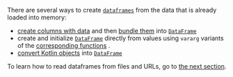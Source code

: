 [//]: # (title: Create)
<show-structure depth="3"/>
<!---IMPORT org.jetbrains.kotlinx.dataframe.samples.api.Create-->

There are several ways to create [`dataframes`](DataFrame.md) from the data that is already loaded into memory:
* [create columns with data](createColumn.md) and then [bundle them](createDataFrame.md) into [`DataFrame`](DataFrame.md)
* create and initialize [`DataFrame`](DataFrame.md) directly from values using `vararg` variants of the [corresponding functions](createDataFrame.md) .
* [convert Kotlin objects](createDataFrame.md#todataframe) into [`DataFrame`](DataFrame.md) 

To learn how to read dataframes from files and URLs, go to [the next section](read.md).
